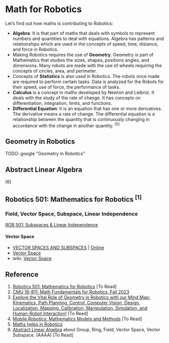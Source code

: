 # Math for Robotics

Let’s find out how maths is contributing to Robotics:

* **Algebra**:  It is that part of maths that deals with symbols to represent numbers and quantities to deal with equations. Algebra has patterns and relationships which are used in the concepts of speed, time, distance, and force in Robotics. 
* Making Robotics requires the use of **Geometry**. Geometry is part of Mathematics that studies the sizes, shapes, positions angles, and dimensions. Many robots are made with the use of wheels requiring the concepts of circles, area, and perimeter.
* Concepts of **Statistics** is also used in Robotics. The robots once made are required to perform certain tasks. Data is analyzed for the Robots for their speed, use of force, the performance of tasks.  
* **Calculus** is a concept in maths developed by Newton and Leibniz. It deals with the study of the rate of change. It has concepts on differentiation, integration, limits, and functions.
* **Differential Equation**: It is an equation that has one or more derivatives. The derivative means a rate of change. The differential equation is a relationship between the quantity that is continuously changing in accordance with the change in another quantity. <sup>[5]</sup>

## Geometry in Robotics
TODO: google "Geometry in Robotics"

## Abstract Linear Algebra
[6]

## Robotics 501: Mathematics for Robotics <sup>[1]</sup>

### Field, Vector Space, Subspace, Linear Independence

[ROB 501: Subspaces & Linear Independence](https://www.youtube.com/watch?v=PL6AkVR-HUk&list=PLdPQZLMHRjDIzO99aE7yAtdOHSVHMXfYH&index=4)

#### Vector Space
* [VECTOR SPACES AND SUBSPACES](https://github.com/vitonzhangtt/RoboticsNinja/files/14644633/linalglecturenotes.pdf) | [Online](https://courses.smp.uq.edu.au/MATH2301/linalglecturenotes.pdf)
* [Vector Space](https://byjus.com/maths/vector-space/)
* wiki: [Vector Space](https://en.wikipedia.org/wiki/Vector_space)

## Reference
1. [Robotics 501: Mathematics for Robotics](https://github.com/michiganrobotics/rob501) [To Read]
2. [CMU 16-811: Math Fundamentals for Robotics, Fall 2023](https://www.cs.cmu.edu/~me/811/)
3. [Explore the Vital Role of Geometry in Robotics with our Mind Map: Kinematics, Path Planning, Control, Computer Vision, Design, Localization, Mapping, Calibration, Manipulation, Simulation, and Human-Robot Interaction!](https://gogeometry.com/robotics/robotics-ways-in-which-geometry-is-used-mind-map.html#:~:text=Geometry%20is%20used%20to%20develop,a%20precise%20and%20predictable%20manner.) [To Read]
4. [Mobile Robotics: Mathematics Models and Methods](https://www.cs.cmu.edu/~alonzo/books/books.html) [To Read]
5. [Maths helps in Robotics](https://www.winaumlearning.com/robotics/)
6. [Abstract Linear Algebra](https://www.youtube.com/playlist?list=PLVMgvCDIRy1wONAFFjMV9c0QaNuyfT5Gk) about Group, Ring, Field, Vector Space, Vector Subspace. (AAAA) [To Read]

